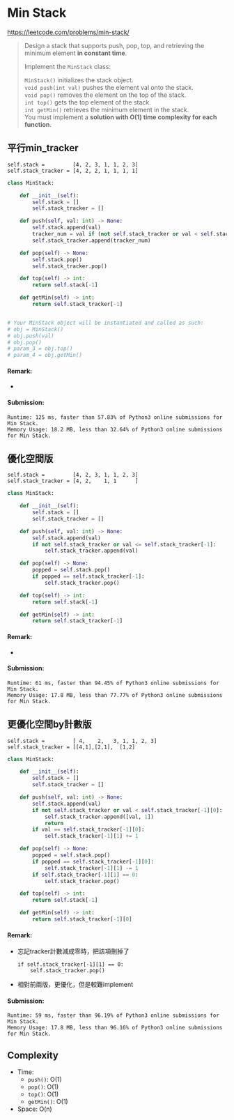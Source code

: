 # Min Stack
https://leetcode.com/problems/min-stack/
>Design a stack that supports push, pop, top, and retrieving the minimum element **in constant time**.
>
>Implement the `MinStack` class:
>
>`MinStack()` initializes the stack object.\
>`void push(int val)` pushes the element val onto the stack.\
>`void pop()` removes the element on the top of the stack.\
>`int top()` gets the top element of the stack.\
>`int getMin()` retrieves the minimum element in the stack.\
You must implement a **solution with O(1) time complexity for each function**.



## 平行min_tracker
```
self.stack =         [4, 2, 3, 1, 1, 2, 3]
self.stack_tracker = [4, 2, 2, 1, 1, 1, 1]
```
```python
class MinStack:

    def __init__(self):
        self.stack = []
        self.stack_tracker = []

    def push(self, val: int) -> None:
        self.stack.append(val)
        tracker_num = val if (not self.stack_tracker or val < self.stack_tracker[-1]) else self.stack_tracker[-1]
        self.stack_tracker.append(tracker_num)

    def pop(self) -> None:
        self.stack.pop()
        self.stack_tracker.pop()

    def top(self) -> int:
        return self.stack[-1]

    def getMin(self) -> int:
        return self.stack_tracker[-1]


# Your MinStack object will be instantiated and called as such:
# obj = MinStack()
# obj.push(val)
# obj.pop()
# param_3 = obj.top()
# param_4 = obj.getMin()
```
#### Remark:
- 
#### Submission:
```
Runtime: 125 ms, faster than 57.83% of Python3 online submissions for Min Stack.
Memory Usage: 18.2 MB, less than 32.64% of Python3 online submissions for Min Stack.
```

## 優化空間版
```
self.stack =         [4, 2, 3, 1, 1, 2, 3]
self.stack_tracker = [4, 2,    1, 1      ]
```
```python
class MinStack:

    def __init__(self):
        self.stack = []
        self.stack_tracker = []

    def push(self, val: int) -> None:
        self.stack.append(val)
        if not self.stack_tracker or val <= self.stack_tracker[-1]:
            self.stack_tracker.append(val)

    def pop(self) -> None:
        popped = self.stack.pop()
        if popped == self.stack_tracker[-1]:
            self.stack_tracker.pop()

    def top(self) -> int:
        return self.stack[-1]

    def getMin(self) -> int:
        return self.stack_tracker[-1]
```
#### Remark:
- 
#### Submission:
```
Runtime: 61 ms, faster than 94.45% of Python3 online submissions for Min Stack.
Memory Usage: 17.8 MB, less than 77.77% of Python3 online submissions for Min Stack.
```

## 更優化空間by計數版
```
self.stack =         [ 4,    2,   3, 1, 1, 2, 3]
self.stack_tracker = [[4,1],[2,1],  [1,2]
```
```python
class MinStack:

    def __init__(self):
        self.stack = []
        self.stack_tracker = []

    def push(self, val: int) -> None:
        self.stack.append(val)
        if not self.stack_tracker or val < self.stack_tracker[-1][0]:
            self.stack_tracker.append([val, 1])
            return
        if val == self.stack_tracker[-1][0]:
            self.stack_tracker[-1][1] += 1

    def pop(self) -> None:
        popped = self.stack.pop()
        if popped == self.stack_tracker[-1][0]:
            self.stack_tracker[-1][1] -= 1
        if self.stack_tracker[-1][1] == 0:
            self.stack_tracker.pop()

    def top(self) -> int:
        return self.stack[-1]

    def getMin(self) -> int:
        return self.stack_tracker[-1][0]
```
#### Remark:
- 忘記tracker計數減成零時，把該項刪掉了
  ```
  if self.stack_tracker[-1][1] == 0:
      self.stack_tracker.pop()
  ```
- 相對前兩版，更優化，但是較難implement  
#### Submission:
```
Runtime: 59 ms, faster than 96.19% of Python3 online submissions for Min Stack.
Memory Usage: 17.8 MB, less than 96.16% of Python3 online submissions for Min Stack.
```

## Complexity
- Time:
  - `push()`: O(1)
  - `pop()`: O(1)
  - `top()`: O(1)
  - `getMin()`: O(1)
- Space: O(n)
